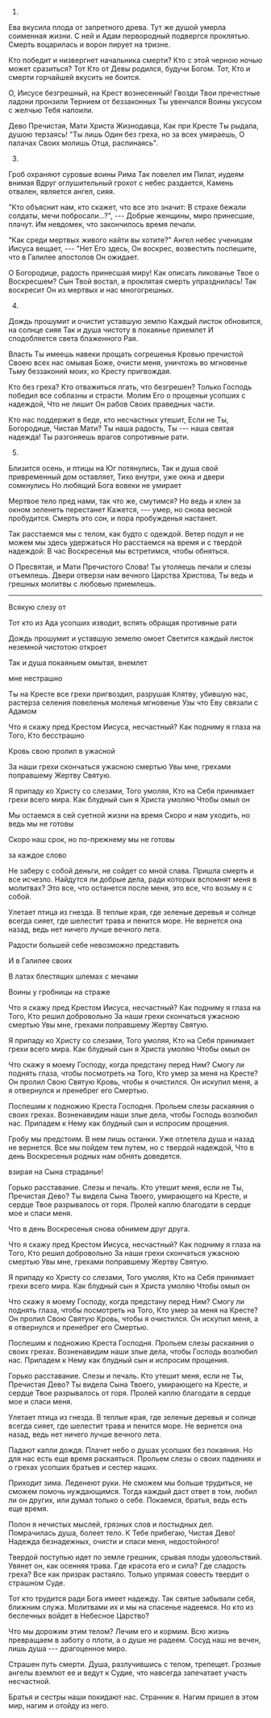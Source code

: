 
1.

Ева вкусила плода от запретного древа. 
Тут же душой умерла соименная жизни.
С ней и Адам первородный подвергся проклятью. 
Смерть воцарилась и ворон пирует на тризне.

Кто победит и низвергнет начальника смерти?
Кто с этой черною ночью может сразиться?
Тот Кто от Девы родился, будучи Богом.
Тот, Кто и смерти горчайшей вкусить не боится.

О, Иисусе безгрешный, на Крест вознесенный!
Гвозди Твои пречестные ладони пронзили
Тернием от беззаконных Ты увенчался
Воины уксусом с желчью Тебя напоили.

Дево Пречистая, Мати Христа Жизнодавца,
Как при Кресте Ты рыдала, душою терзаясь!
"Ты лишь Один без греха, но за всех умираешь,
О палачах Своих молишь Отца, распинаясь".

3. 

Гроб охраняют суровые воины Рима
Так повелел им Пилат, иудеям внимая
Вдруг оглушительный грохот с небес раздается,
Камень отвален, является ангел, сияя.

"Кто объяснит нам, кто скажет, что все это значит:
В страхе бежали солдаты, мечи побросали...?", ---
Добрые женщины, миро принесшие, плачут.
Им невдомек, что закончилось время печали.

"Как среди мертвых живого найти вы хотите?"
Ангел небес ученицам Иисуса вещает, ---
"Нет Его здесь, Он воскрес, возвестить поспешите,
что в Галилее апостолов Он ожидает.

О Богородице, радость принесшая миру!
Как описать ликованье Твое о Воскресшем?
Сын Твой востал, а проклятая смерть упразднилась!
Так воскресит Он из мертвых и нас многогрешных.

4.

Дождь прошумит и очистит уставшую землю
Каждый листок обновится, на солнце сияя
Так и душа чистоту в покаянье приемлет
И сподобляется света блаженного Рая.

Власть Ты имеешь навеки прощать согрешенья
Кровью пречистой Своею всех нас омывая
Боже, очисти меня, уничтожь во мгновенье
Тьму беззаконий моих, ко Кресту пригвождая. 

Кто без греха? Кто отважиться лгать, что безгрешен?
Только Господь победил все соблазны и страсти.
Молим Его о прощеньи усопших с надеждой,
Что не лишит Он рабов Своих праведных части.

Кто нас поддержит в беде, кто несчастных утешит,
Если не Ты, Богородице, Чистая Мати?
Ты наша радость, Ты --- наша святая надежда!
Ты разгоняешь врагов сопротивные рати.

5.

Близится осень, и птицы на Юг потянулись, 
Так и душа свой привременный дом оставляет,
Тихо внутри, уже окна и двери сомкнулись
Но любящий Бога вовеки не умирает

Мертвое тело пред нами, так что же, смутимся? 
Но ведь и клен за окном зеленеть перестанет
Кажется, --- умер, но снова весной пробудится.
Смерть это сон, и пора пробужденья настанет.

Так расстаемся мы с телом, как будто с одеждой.
Ветер подул и не можем мы здесь удержаться
Но расстаемся на время и с твердой надеждой:
В час Воскресенья мы встретимся, чтобы обняться.

О Пресвятая, и Мати Пречистого Слова!
Ты утоляешь печали и слезы отъемлешь.
Двери отверзи нам вечного Царства Христова,
Ты ведь и грешных молитвы с любовью приемлешь.



---------------
Всякую слезу от

Тот кто из Ада усопших изводит, вспять обращая противные рати

Дождь прошумит и уставшую земелю омоет
Светится каждый листок неземной чистотою
откроет


Так и душа покаяньем омытая, внемлет  

мне нестрашно

Ты на Кресте все грехи пригвоздил, разрушая
Клятву, убившую нас, растерза                              селения повеленья моленья мгновенье
Узы что Еву связали с Адамом 



Что я скажу пред Крестом Иисуса, несчастный?
Как подниму я глаза на Того, Кто бесстрашно



Кровь свою пролил в ужасной


За наши грехи скончаться ужасною смертью
Увы мне, грехами поправшему Жертву Святую.

Я припаду ко Христу со слезами, Того умоляя,
Кто на Себя принимает грехи всего мира.
Как блудный сын я Христа умоляю
Чтобы омыл он 






Мы остаемся в сей суетной жизни на время 
Скоро и нам уходить, но ведь мы не готовы

Скоро наш срок, но по-прежнему мы не готовы

за каждое слово



Не заберу с собой деньги, не сойдет со мной слава.
Пришла смерть и все исчезло.
Найдутся ли добрые дела, ради которых вспомнят меня в молитвах?
Это все, что останется после меня, это все, что возьму я с собой.


Улетает птица из гнезда. В теплые края, где зеленые деревья и солнце всегда сияет, где шелестит трава и пенится море. Не вернется она назад, ведь нет ничего лучше вечного лета.

Радости большей себе невозможно представить


И в Галилее своих 

В латах блестящих шлемах с мечами

Воины у гробницы на страже



Что я скажу пред Крестом Иисуса, несчастный?
Как подниму я глаза на Того, Кто решил добровольно
За наши грехи скончаться ужасною смертью
Увы мне, грехами поправшему Жертву Святую.

Я припаду ко Христу со слезами, Того умоляя,
Кто на Себя принимает грехи всего мира.
Как блудный сын я Христа умоляю
Чтобы омыл он 

Что скажу я моему Господу, когда предстану перед Ним? Смогу ли поднять глаза, чтобы посмотреть на Того, Кто умер за меня на Кресте? Он пролил Свою Святую Кровь, чтобы я очистился. Он искупил меня, а я отвернулся и пренебрег его Смертью.

Поспешим к подножию Креста Господня. Прольем слезы раскаяния о своих грехах. Возненавидим наши злые дела, чтобы Господь возлюбил нас. Припадем к Нему как блудный сын и испросим прощения.


Гробу мы предстоим. В нем лишь останки. 
Уже отлетела душа и назад не вернется. 
Все мы пойдем тем путем, но с твердой надеждой,
Что в день Воскресенья родных нам обнять доведется.




взирая на Сына страданье!

Горько расставание. Слезы и печаль. Кто утешит меня, если не Ты, Пречистая Дево? Ты видела Сына Твоего, умирающего на Кресте, и сердце Твое разрывалось от горя. Пролей каплю благодати в сердце мое и спаси меня.


Что в день Воскресенья снова обнимем друг друга.

Что я скажу пред Крестом Иисуса, несчастный?
Как подниму я глаза на Того, Кто решил добровольно
За наши грехи скончаться ужасною смертью
Увы мне, грехами поправшему Жертву Святую.

Я припаду ко Христу со слезами, Того умоляя,
Кто на Себя принимает грехи всего мира.
Как блудный сын я Христа умоляю
Чтобы омыл он 

Что скажу я моему Господу, когда предстану перед Ним? Смогу ли поднять глаза, чтобы посмотреть на Того, Кто умер за меня на Кресте? Он пролил Свою Святую Кровь, чтобы я очистился. Он искупил меня, а я отвернулся и пренебрег его Смертью.

Поспешим к подножию Креста Господня. Прольем слезы раскаяния о своих грехах. Возненавидим наши злые дела, чтобы Господь возлюбил нас. Припадем к Нему как блудный сын и испросим прощения.

Горько расставание. Слезы и печаль. Кто утешит меня, если не Ты, Пречистая Дево? Ты видела Сына Твоего, умирающего на Кресте, и сердце Твое разрывалось от горя. Пролей каплю благодати в сердце мое и спаси меня.


Улетает птица из гнезда. В теплые края, где зеленые деревья и солнце всегда сияет, где шелестит трава и пенится море. Не вернется она назад, ведь нет ничего лучше вечного лета.

Падают капли дождя. Плачет небо о душах усопших без покаяния. Но для нас есть еще время раскаяться. Прольем слезы о своих падениях и о грехах усопших братьев и сестер наших.

Приходит зима. Леденеют руки. Не сможем мы больше трудиться, не сможем помочь нуждающимся. Тогда каждый даст ответ в том, любил ли он других, или думал только о себе. Покаемся, братья, ведь есть еще время.

Полон я нечистых мыслей, грязных слов и постыдных дел. Помрачилась душа, болеет тело. К Тебе прибегаю, Чистая Дево! Надежда безнадежных, очисти и спаси меня, недостойного!



Твердой поступью идет по земле грешник, срывая плоды удовольствий. Увянет он, как осенняя трава. Где красота его и сила? Где сладость греха? Все как призрак растаяло. Только упрямая совесть твердит о страшном Суде.

Тот кто трудится ради Бога имеет надежду. Так святые забывали себя, ближним служа. Молитвами их и мы на спасенье надеемся. Но кто из беспечных войдет в Небесное Царство? 

Что мы дорожим этим телом? Лечим его и кормим. Всю жизнь превращаем в заботу о плоти, а о душе не радеем. Сосуд наш не вечен, лишь душа --- драгоценное миро.


Страшен путь смерти. Душа, разлучившись с телом, трепещет. Грозные ангелы вземлют ее и ведут к Судие, что навсегда запечатает участь несчастной.

Братья и сестры наши покидают нас. 
Странник я. Нагим пришел в этом мир, нагим и отойду из него.
